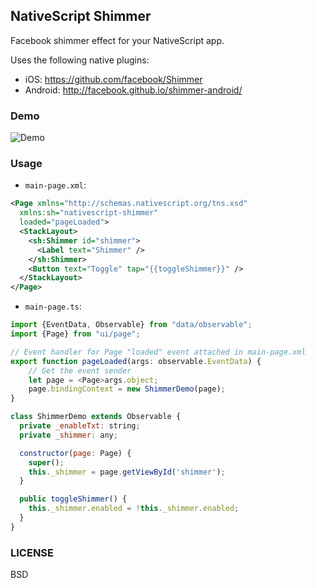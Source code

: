 ## NativeScript Shimmer

Facebook shimmer effect for your NativeScript app.

Uses the following native plugins:

* iOS: https://github.com/facebook/Shimmer
* Android: http://facebook.github.io/shimmer-android/

### Demo

![Demo](https://cdn.filestackcontent.com/PGhmVZmQqOYjv5v0OCl5?v=0)

### Usage

* `main-page.xml`:

```XML
<Page xmlns="http://schemas.nativescript.org/tns.xsd" 
  xmlns:sh="nativescript-shimmer" 
  loaded="pageLoaded">
  <StackLayout>
    <sh:Shimmer id="shimmer">
      <Label text="Shimmer" />     
    </sh:Shimmer>
    <Button text="Toggle" tap="{{toggleShimmer}}" />
  </StackLayout>
</Page>
```

* `main-page.ts`:

```Javascript
import {EventData, Observable} from "data/observable";
import {Page} from "ui/page";

// Event handler for Page "loaded" event attached in main-page.xml
export function pageLoaded(args: observable.EventData) {
    // Get the event sender
    let page = <Page>args.object;
    page.bindingContext = new ShimmerDemo(page);
}

class ShimmerDemo extends Observable {
  private _enableTxt: string;
  private _shimmer: any;

  constructor(page: Page) {
    super();
    this._shimmer = page.getViewById('shimmer');
  }

  public toggleShimmer() {
    this._shimmer.enabled = !this._shimmer.enabled;
  }
}
```

### LICENSE

BSD
